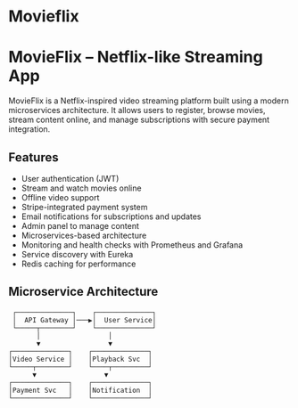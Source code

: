 # Movieflix
#  MovieFlix – Netflix-like Streaming App

MovieFlix is a Netflix-inspired video streaming platform built using a modern microservices architecture. It allows users to register, browse movies, stream content online, and manage subscriptions with secure payment integration.

##  Features

-  User authentication (JWT)
- Stream and watch movies online
-  Offline video support
-  Stripe-integrated payment system
-  Email notifications for subscriptions and updates
-  Admin panel to manage content
-  Microservices-based architecture
-  Monitoring and health checks with Prometheus and Grafana
-  Service discovery with Eureka
-  Redis caching for performance

##  Microservice Architecture

```plaintext
 ┌──────────────┐    ┌──────────────┐
 │  API Gateway │───▶│  User Service│
 └─────┬────────┘    └──────────────┘
       │                 │
       ▼                 ▼
┌──────────────┐    ┌──────────────┐
│Video Service │    │Playback Svc  │
└─────┬────────┘    └────┬─────────┘
      ▼                 ▼
┌──────────────┐    ┌──────────────┐
│Payment Svc   │    │Notification  │
└──────────────┘    └──────────────┘
